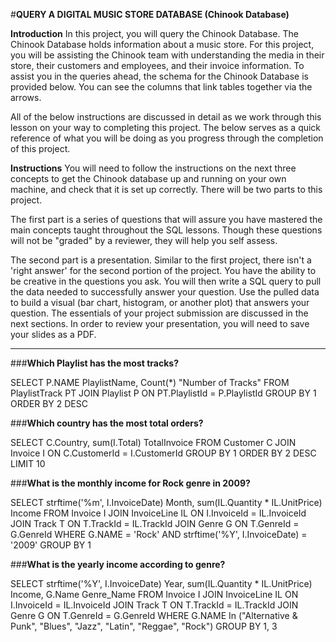 #**QUERY A DIGITAL MUSIC STORE DATABASE (Chinook Database)**


**Introduction**
In this project, you will query the Chinook Database. The Chinook Database holds information about a music store. For this project, you will be assisting the Chinook team with understanding the media in their store, their customers and employees, and their invoice information. To assist you in the queries ahead, the schema for the Chinook Database is provided below. You can see the columns that link tables together via the arrows.


All of the below instructions are discussed in detail as we work through this lesson on your way to completing this project. The below serves as a quick reference of what you will be doing as you progress through the completion of this project.

**Instructions**
You will need to follow the instructions on the next three concepts to get the Chinook database up and running on your own machine, and check that it is set up correctly. There will be two parts to this project.

The first part is a series of questions that will assure you have mastered the main concepts taught throughout the SQL lessons. Though these questions will not be "graded" by a reviewer, they will help you self assess.


The second part is a presentation. Similar to the first project, there isn't a 'right answer' for the second portion of the project. You have the ability to be creative in the questions you ask. You will then write a SQL query to pull the data needed to successfully answer your question. Use the pulled data to build a visual (bar chart, histogram, or another plot) that answers your question. The essentials of your project submission are discussed in the next sections. In order to review your presentation, you will need to save your slides as a PDF.

---

###**Which Playlist has the most tracks?**

SELECT P.NAME   PlaylistName, 
       Count(*) "Number of Tracks" 
FROM   PlaylistTrack PT 
       JOIN Playlist P 
         ON PT.PlaylistId = P.PlaylistId 
GROUP  BY 1 
ORDER  BY 2 DESC 


###**Which country has the most total orders?**

SELECT C.Country, 
       sum(I.Total) TotalInvoice 
FROM   Customer C 
       JOIN Invoice I 
         ON C.CustomerId = I.CustomerId 
GROUP  BY 1 
ORDER  BY 2 DESC 
LIMIT  10 


###**What is the monthly income for Rock genre in 2009?**

SELECT strftime('%m', I.InvoiceDate)   Month, 
       sum(IL.Quantity * IL.UnitPrice) Income 
FROM   Invoice I 
       JOIN InvoiceLine IL 
         ON I.InvoiceId = IL.InvoiceId 
       JOIN Track T 
         ON T.TrackId = IL.TrackId 
       JOIN Genre G 
         ON T.GenreId = G.GenreId 
WHERE  G.NAME = 'Rock' 
       AND strftime('%Y', I.InvoiceDate) = '2009' 
GROUP  BY 1 



###**What is the yearly income according to genre?**

SELECT strftime('%Y', I.InvoiceDate)   Year, 
       sum(IL.Quantity * IL.UnitPrice) Income,
	   G.Name 						   Genre_Name
FROM   Invoice I 
       JOIN InvoiceLine IL 
         ON I.InvoiceId = IL.InvoiceId 
       JOIN Track T 
         ON T.TrackId = IL.TrackId 
       JOIN Genre G 
         ON T.GenreId = G.GenreId 
WHERE  G.NAME In ("Alternative & Punk", "Blues", "Jazz", "Latin", "Reggae", "Rock") 
GROUP  BY 1, 3
